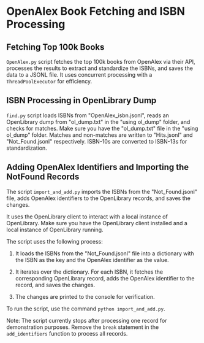 # OpenAlex Book Fetching and ISBN Processing

## Fetching Top 100k Books

`OpenAlex.py` script fetches the top 100k books from OpenAlex via their API, processes the results to extract and standardize the ISBNs, and saves the data to a JSONL file. It uses concurrent processing with a `ThreadPoolExecutor` for efficiency.

## ISBN Processing in OpenLibrary Dump

`find.py` script loads ISBNs from "OpenAlex_isbn.jsonl", reads an OpenLibrary dump from "ol_dump.txt" in the "using ol_dump" folder, and checks for matches. Make sure you have the "ol_dump.txt" file in the "using ol_dump" folder. Matches and non-matches are written to "Hits.jsonl" and "Not_Found.jsonl" respectively. ISBN-10s are converted to ISBN-13s for standardization.

## Adding OpenAlex Identifiers and Importing the NotFound Records

The script `import_and_add.py` imports the ISBNs from the "Not_Found.jsonl" file, adds OpenAlex identifiers to the OpenLibrary records, and saves the changes. 

It uses the OpenLibrary client to interact with a local instance of OpenLibrary. Make sure you have the OpenLibrary client installed and a local instance of OpenLibrary running.

The script uses the following process:

1. It loads the ISBNs from the "Not_Found.jsonl" file into a dictionary with the ISBN as the key and the OpenAlex identifier as the value.

2. It iterates over the dictionary. For each ISBN, it fetches the corresponding OpenLibrary record, adds the OpenAlex identifier to the record, and saves the changes.

3. The changes are printed to the console for verification.

To run the script, use the command `python import_and_add.py`.

Note: The script currently stops after processing one record for demonstration purposes. Remove the `break` statement in the `add_identifiers` function to process all records.







